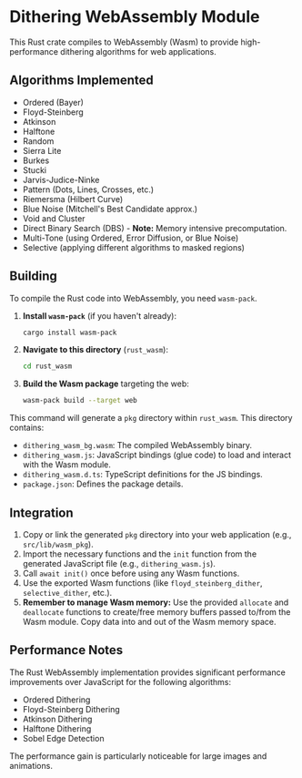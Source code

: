 # Dithering WebAssembly Module

This Rust crate compiles to WebAssembly (Wasm) to provide high-performance dithering algorithms for web applications.

## Algorithms Implemented

*   Ordered (Bayer)
*   Floyd-Steinberg
*   Atkinson
*   Halftone
*   Random
*   Sierra Lite
*   Burkes
*   Stucki
*   Jarvis-Judice-Ninke
*   Pattern (Dots, Lines, Crosses, etc.)
*   Riemersma (Hilbert Curve)
*   Blue Noise (Mitchell's Best Candidate approx.)
*   Void and Cluster
*   Direct Binary Search (DBS) - **Note:** Memory intensive precomputation.
*   Multi-Tone (using Ordered, Error Diffusion, or Blue Noise)
*   Selective (applying different algorithms to masked regions)

## Building

To compile the Rust code into WebAssembly, you need `wasm-pack`.

1.  **Install `wasm-pack`** (if you haven't already):
    ```bash
    cargo install wasm-pack
    ```

2.  **Navigate to this directory** (`rust_wasm`):
    ```bash
    cd rust_wasm
    ```

3.  **Build the Wasm package** targeting the web:
    ```bash
    wasm-pack build --target web
    ```

This command will generate a `pkg` directory within `rust_wasm`. This directory contains:

*   `dithering_wasm_bg.wasm`: The compiled WebAssembly binary.
*   `dithering_wasm.js`: JavaScript bindings (glue code) to load and interact with the Wasm module.
*   `dithering_wasm.d.ts`: TypeScript definitions for the JS bindings.
*   `package.json`: Defines the package details.

## Integration

1.  Copy or link the generated `pkg` directory into your web application (e.g., `src/lib/wasm_pkg`).
2.  Import the necessary functions and the `init` function from the generated JavaScript file (e.g., `dithering_wasm.js`).
3.  Call `await init()` once before using any Wasm functions.
4.  Use the exported Wasm functions (like `floyd_steinberg_dither`, `selective_dither`, etc.).
5.  **Remember to manage Wasm memory:** Use the provided `allocate` and `deallocate` functions to create/free memory buffers passed to/from the Wasm module. Copy data into and out of the Wasm memory space.

## Performance Notes

The Rust WebAssembly implementation provides significant performance improvements over JavaScript for the following algorithms:

- Ordered Dithering
- Floyd-Steinberg Dithering
- Atkinson Dithering
- Halftone Dithering
- Sobel Edge Detection

The performance gain is particularly noticeable for large images and animations. 
